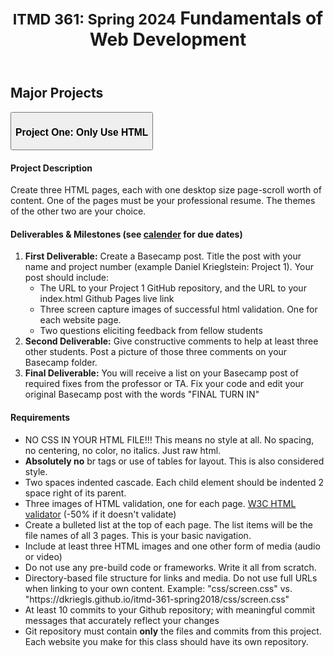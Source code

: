 <!DOCTYPE html>
<html lang="en" id="projects">
<head>
  <meta charset="utf-8">
  <title>ITMD 361: Fundamentals of Web Development</title>
  <meta name="viewport" content="width=device-width, initial-scale=1.0, shrink-to-fit=no">
  <link rel="stylesheet" href="css/screen.css" media="screen">
  <link rel="icon" type="image/x-icon" href="images/favicon.ico">
  <!--<script async src="js/site.js"></script>-->
  <script src="https://code.jquery.com/jquery-3.6.0.js"></script>
  <script src="https://code.jquery.com/ui/1.13.2/jquery-ui.js"></script>
  <script>
    $( function() {
      $( "#accordion" ).accordion();
    } );
  </script>
</head>
<body>
  <div id="page">
    <header id="header">
      <h1><small>ITMD 361&#x3a; <!--UPDATE-->Spring 2024</small> Fundamentals&nbsp;of Web Development</h1>
    </header>

  <main id="content">
    <section class="primary">
      <h2 class="label">Major Projects</h2>
      <button class="accordion">
        <h3>Project One: Only Use HTML</h3>
      </button>
      <div class="panel">
        <section class="description">
          <h4>Project Description</h4>
          <p>
            Create three HTML pages, each with one desktop size page-scroll worth of content. One of the 
            pages must be your professional resume. The themes of the other two are your choice. 
          </p>
        </section>
        <section class="deliverables">
          <h4>Deliverables &amp; Milestones (see <a href="index.html">calender</a> for due dates)</h4>
          <ol>
            <li>
              <strong>First Deliverable:</strong> Create a Basecamp post. Title the post with your name 
              and project number (example Daniel Krieglstein: Project 1). Your post should include:
              <ul>
                <li>
                  The URL to your Project 1 GitHub repository, and the URL to your index.html Github Pages
                  live link
                </li>
                <li>
                  Three screen capture images of successful html validation. One for each website page.
                </li>
                <li>
                  Two questions eliciting feedback from fellow students
                </li>
              </ul>            
            </li>
            <li>
              <strong>Second Deliverable:</strong> Give constructive comments to help at least three other
              students. Post a picture of those three comments on your Basecamp folder. 
            </li>
            <li>
              <strong>Final Deliverable:</strong> You will receive a list on your Basecamp post of required 
              fixes from the professor or TA. Fix your code and edit your original Basecamp post with the 
              words "FINAL TURN IN"
            </li> 
          </ol>
        </section>
        <section class="requirements">
          <h4>Requirements</h4>
          <ul>
            <li>
              NO CSS IN YOUR HTML FILE!!! This means no style at all. No spacing, no centering, no color, 
              no italics. Just raw html. 
            </li>
            <li>
              <strong>Absolutely no</strong> br tags or use of tables for layout. This is also considered 
              style. 
            </li>
            <li>
              Two spaces indented cascade. Each child element should be indented 2 space right of its parent. 
            </li>
            <li>
              Three images of HTML validation, one for each page. <a href="https://validator.w3.org/">W3C 
              HTML validator</a> (<span class="redfont">-50% if it doesn't validate</span>)
            </li>
            <li>
              Create a bulleted list at the top of each page. The list items will be the file names of all 3 
              pages. This is your basic navigation. 
            </li>
            <li>
              Include at least three HTML images and one other form of media (audio or video)
            </li>
            <li>
              Do not use any pre-build code or frameworks. Write it all from scratch.
            </li>
            <li>
              Directory-based file structure for links and media. Do not use full URLs when linking to your 
              own content. Example: "css/screen.css" vs. 
              "https://dkriegls.github.io/itmd-361-spring2018/css/screen.css"
            </li>
            <li>
              At least 10 commits to your Github repository; with meaningful commit messages that accurately
              reflect your changes
            </li>
            <li>
              Git repository must contain <strong>only</strong> the files and commits from this project. Each 
              website you make for this class should have its own repository.
            </li>
          </ul>
        </section>
  </div>      
</body>
</html>
